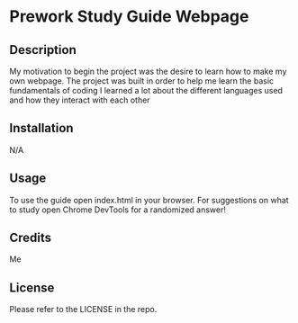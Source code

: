 # Prework Study Guide Webpage

## Description

My motivation to begin the project was the desire to learn how to make my own webpage. 
The project was built in order to help me learn the basic fundamentals of coding
I learned a lot about the different languages used and how they interact with each other

## Installation

N/A

## Usage

To use the guide open index.html in your browser. For suggestions on what to study open Chrome DevTools for a randomized answer!

## Credits

Me

## License

Please refer to the LICENSE in the repo.

